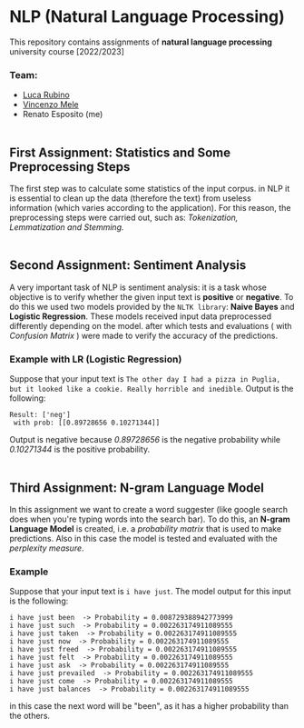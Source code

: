 # NLP (Natural Language Processing)
This repository contains assignments of **natural language processing** university course [2022/2023]

### Team:
- [Luca Rubino](https://github.com/Luruu)
- [Vincenzo Mele](https://github.com/VincenzoMele)
- Renato Esposito (me)
<br></br>
## First Assignment: Statistics and Some Preprocessing Steps
The first step was to calculate some statistics of the input corpus.
in NLP it is essential to clean up the data (therefore the text) from useless information (which varies according to the application). For this reason, the preprocessing steps were carried out, such as: <i>Tokenization, Lemmatization and Stemming.</i>
<br></br>
## Second Assignment: Sentiment Analysis
A very important task of NLP is sentiment analysis: it is a task whose objective is to verify whether the given input text is  **positive** or  **negative**. To do this we used two models provided by the  `NLTK library`: **Naive Bayes** and **Logistic Regression**. These models received input data preprocessed differently depending on the model. after which tests and evaluations ( with <i>Confusion Matrix</i> ) were made to verify the accuracy of the predictions.

### Example with LR (Logistic Regression)
Suppose that your input text is `The other day I had a pizza in Puglia, but it looked like a cookie. Really horrible and inedible`.
Output is the following:
```
Result: ['neg']
 with prob: [[0.89728656 0.10271344]]
 ```
Output is negative because <i>0.89728656</i> is the negative probability while <i>0.10271344</i> is the positive probability.
<br></br>
 

## Third Assignment: N-gram Language Model
In this assignment we want to create a word suggester (like google search does when you're typing words into the search bar). To do this, an <b>N-gram Language Model</b> is created, i.e. a <i>probability matrix</i> that is used to make predictions. Also in this case the model is tested and evaluated with the <i>perplexity measure</i>.

### Example
Suppose that your input text is `i have just`. The model output for this input is the following:
```
i have just been  -> Probability = 0.008729388942773999
i have just such  -> Probability = 0.002263174911089555
i have just taken  -> Probability = 0.002263174911089555
i have just now  -> Probability = 0.002263174911089555
i have just freed  -> Probability = 0.002263174911089555
i have just felt  -> Probability = 0.002263174911089555
i have just ask  -> Probability = 0.002263174911089555
i have just prevailed  -> Probability = 0.002263174911089555
i have just come  -> Probability = 0.002263174911089555
i have just balances  -> Probability = 0.002263174911089555
```
in this case the next word will be "been", as it has a higher probability than the others.
